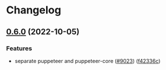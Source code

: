 # Changelog

## [0.6.0](https://github.com/puppeteer/puppeteer/compare/testserver-v0.5.0...testserver-v0.6.0) (2022-10-05)


### Features

* separate puppeteer and puppeteer-core ([#9023](https://github.com/puppeteer/puppeteer/issues/9023)) ([f42336c](https://github.com/puppeteer/puppeteer/commit/f42336cf83982332829ca7e14ee48d8676e11545))
